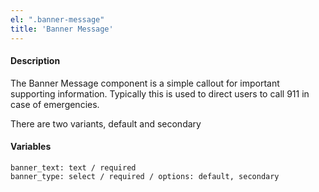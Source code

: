 ```yaml
---
el: ".banner-message"
title: 'Banner Message'
---
```

#### Description
The Banner Message component is a simple callout for important supporting information. Typically this is used to direct users to call 911 in case of emergencies.

There are two variants, default and secondary

#### Variables
~~~
banner_text: text / required
banner_type: select / required / options: default, secondary
~~~
